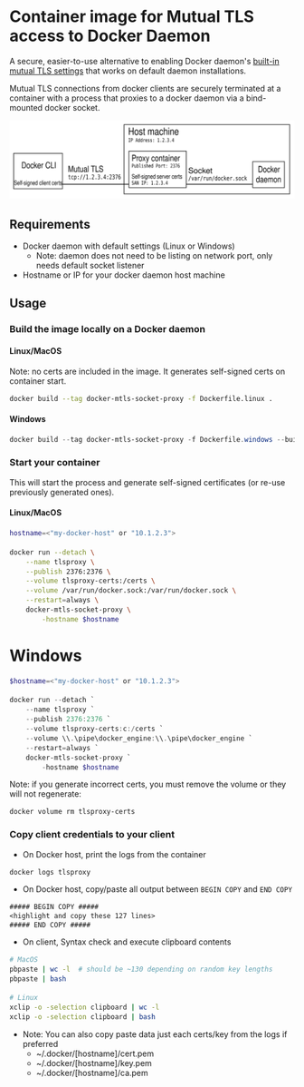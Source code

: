 # Container image for Mutual TLS access to Docker Daemon
A secure, easier-to-use alternative to enabling Docker daemon's [built-in mutual TLS settings](https://docs.docker.com/engine/security/https) that works on default daemon installations.

Mutual TLS connections from docker clients are securely terminated at a container with a process that proxies to a docker daemon via a bind-mounted docker socket. 

![Diagram](./diagram.svg)

## Requirements
* Docker daemon with default settings (Linux or Windows)
  * Note: daemon does not need to be listing on network port, only needs default socket listener
* Hostname or IP for your docker daemon host machine

## Usage

### Build the image locally on a Docker daemon
#### Linux/MacOS
Note: no certs are included in the image. It generates self-signed certs on container start.

```bash
docker build --tag docker-mtls-socket-proxy -f Dockerfile.linux .
```
  
#### Windows
```powershell
docker build --tag docker-mtls-socket-proxy -f Dockerfile.windows --build-arg os_tag=1809 .
```

### Start your container
This will start the process and generate self-signed certificates (or re-use previously generated ones). 

#### Linux/MacOS
```bash
hostname=<"my-docker-host" or "10.1.2.3">

docker run --detach \
    --name tlsproxy \
    --publish 2376:2376 \
    --volume tlsproxy-certs:/certs \
    --volume /var/run/docker.sock:/var/run/docker.sock \
    --restart=always \
    docker-mtls-socket-proxy \
        -hostname $hostname
```

# Windows
```powershell
$hostname=<"my-docker-host" or "10.1.2.3">

docker run --detach `
    --name tlsproxy `
    --publish 2376:2376 `
    --volume tlsproxy-certs:c:/certs `
    --volume \\.\pipe\docker_engine:\\.\pipe\docker_engine `
    --restart=always `
    docker-mtls-socket-proxy `
        -hostname $hostname
```

Note: if you generate incorrect certs, you must remove the volume or they will not regenerate:
```
docker volume rm tlsproxy-certs
```

### Copy client credentials to your client

* On Docker host, print the logs from the container
```
docker logs tlsproxy
```

* On Docker host, copy/paste all output between `BEGIN COPY` and `END COPY`

```
##### BEGIN COPY #####
<highlight and copy these 127 lines>
##### END COPY #####
```

* On client, Syntax check and execute clipboard contents
    
```bash
# MacOS 
pbpaste | wc -l  # should be ~130 depending on random key lengths
pbpaste | bash

# Linux
xclip -o -selection clipboard | wc -l
xclip -o -selection clipboard | bash
```

  * Note: You can also copy paste data just each certs/key from the logs if preferred
    * ~/.docker/[hostname]/cert.pem
    * ~/.docker/[hostname]/key.pem
    * ~/.docker/[hostname]/ca.pem

    
